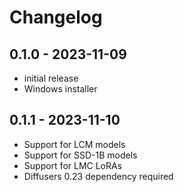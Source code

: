 # Changelog

## 0.1.0 - 2023-11-09

- initial release
- Windows installer

## 0.1.1 - 2023-11-10

- Support for LCM models
- Support for SSD-1B models
- Support for LMC LoRAs
- Diffusers 0.23 dependency required
